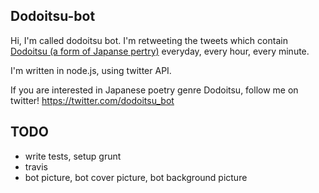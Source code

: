 Dodoitsu-bot
------------

Hi, I'm called dodoitsu bot. I'm retweeting the tweets which contain [Dodoitsu (a form of Japanse pertry)](http://en.wikipedia.org/wiki/Dodoitsu) everyday, every hour, every minute.

I'm written in node.js, using twitter API.

If you are interested in Japanese poetry genre Dodoitsu, follow me on twitter! https://twitter.com/dodoitsu_bot

TODO
----

- write tests, setup grunt
- travis
- bot picture, bot cover picture, bot background picture
